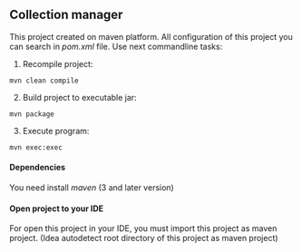 ## Collection manager

This project created on maven platform. All configuration of this project you can search in _pom.xml_ file.
Use next commandline tasks:
1. Recompile project:
```
mvn clean compile
```

2. Build project to executable jar:
```
mvn package
```

3. Execute program:
```
mvn exec:exec
```

#### Dependencies

You need install _maven_ (3 and later version)

#### Open project to your IDE

For open this project in your IDE, you must import this project as maven project.
(Idea autodetect root directory of this project as maven project)